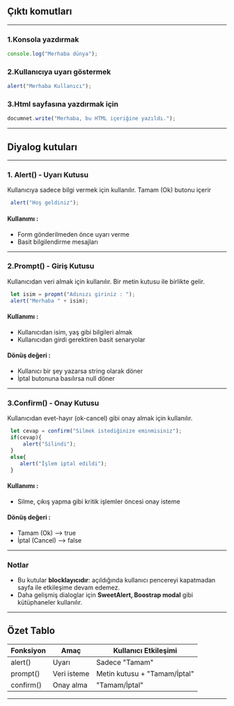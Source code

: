 ## Çıktı komutları

---
### 1.Konsola yazdırmak 

```js
console.log("Merhaba dünya");
```

### 2.Kullanıcıya uyarı göstermek 


```js
alert("Merhaba Kullanıcı");
```

### 3.Html sayfasına yazdırmak için 

```js
documnet.write("Merhaba, bu HTML içeriğine yazıldı.");
```


---

## Diyalog kutuları

---
### 1. Alert() - Uyarı Kutusu

Kullanıcıya sadece bilgi vermek için kullanılır. Tamam (Ok) butonu içerir

```js
 alert("Hoş geldiniz");
```

#### Kullanımı :
- Form gönderilmeden önce uyarı verme
- Basit bilgilendirme mesajları

---
### 2.Prompt() - Giriş Kutusu

Kullanıcıdan veri almak için kullanılır. Bir metin kutusu ile birlikte gelir.

```js
 let isim = propmt("Adınızı giriniz : ");
 alert("Merhaba " + isim);
```

#### Kullanımı :
- Kullanıcıdan isim, yaş gibi bilgileri almak 
- Kullanıcıdan girdi gerektiren basit senaryolar
#### Dönüş değeri :
- Kullanıcı bir şey yazarsa string olarak döner
- İptal butonuna basılırsa null döner

---

### 3.Confirm() - Onay Kutusu

Kullanıcıdan evet-hayır (ok-cancel) gibi onay almak için kullanılır.

```js
 let cevap = confirm("Silmek istediğinize eminmisiniz");
 if(cevap){
	 alert("Silindi");
 }
 else{
 	alert("İşlem iptal edildi");
 }
```

#### Kullanımı :
- Silme, çıkış yapma gibi kritik işlemler öncesi onay isteme
#### Dönüş değeri :
- Tamam (Ok) --> true
- İptal (Cancel) --> false

---

### Notlar 
- Bu kutular **blocklayıcıdır**: açıldığında kullanıcı pencereyi kapatmadan sayfa ile etkileşime devam edemez.
- Daha gelişmiş dialoglar için **SweetAlert, Boostrap modal** gibi kütüphaneler kullanılır.

---

## Özet Tablo 

| Fonksiyon | Amaç        | Kullanıcı Etkileşimi         |
| --------- | ----------- | ---------------------------- |
| alert()   | Uyarı       | Sadece "Tamam"               |
| prompt()  | Veri isteme | Metin kutusu + "Tamam/İptal" |
| confirm() | Onay alma   | "Tamam/İptal"                |

---

